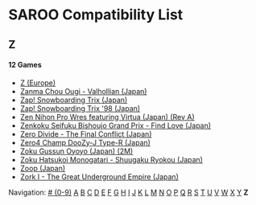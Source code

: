 # SAROO Compatibility List

## Z

#### 12 Games

- [Z (Europe)](../Regions/Europe/T-25412H-5/01/README.md)
- [Zanma Chou Ougi - Valhollian (Japan)](../Regions/Japan/T-38201G/01/README.md)
- [Zap! Snowboarding Trix (Japan)](../Regions/Japan/T-7502G/01/README.md)
- [Zap! Snowboarding Trix '98 (Japan)](../Regions/Japan/T-7504G/01/README.md)
- [Zen Nihon Pro Wres featuring Virtua (Japan) (Rev A)](../Regions/Japan/GS-9158/01/README.md)
- [Zenkoku Seifuku Bishoujo Grand Prix - Find Love (Japan)](../Regions/Japan/T-34602G/01/README.md)
- [Zero Divide - The Final Conflict (Japan)](../Regions/Japan/T-31601G/01/README.md)
- [Zero4 Champ DooZy-J Type-R (Japan)](../Regions/Japan/T-21401G/01/README.md)
- [Zoku Gussun Oyoyo (Japan) (2M)](../Regions/Japan/T-20604G/01/README.md)
- [Zoku Hatsukoi Monogatari - Shuugaku Ryokou (Japan)](../Regions/Japan/T-33005G/01/README.md)
- [Zoop (Japan)](../Regions/Japan/T-26406G/01/README.md)
- [Zork I - The Great Underground Empire (Japan)](../Regions/Japan/T-21502G/01/README.md)

Navigation:
[# (0-9)](./09.md) [A](./A.md) [B](./B.md) [C](./C.md) [D](./D.md) [E](./E.md) [F](./F.md) [G](./G.md) [H](./H.md) [I](./I.md) [J](./J.md) [K](./K.md) [L](./L.md) [M](./M.md) [N](./N.md) [O](./O.md) [P](./P.md) [Q](./Q.md) [R](./R.md) [S](./S.md) [T](./T.md) [U](./U.md) [V](./V.md) [W](./W.md) [X](./X.md) [Y](./Y.md) **Z**
